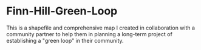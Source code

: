 # Finn-Hill-Green-Loop
This is a shapefile and comprehensive map I created in collaboration with a community partner to help them in planning a long-term project of establishing a "green loop" in their community.
